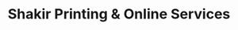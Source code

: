 ---
title: "Shakir Printing & Online Services"
url: /karachi/shakir-printing-and-online-services/
shop: copyshop
---